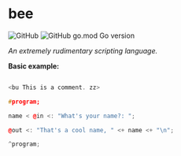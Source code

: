 # bee

![GitHub](https://img.shields.io/github/license/jibstack64/bee) ![GitHub go.mod Go version](https://img.shields.io/github/go-mod/go-version/jibstack64/bee)

*An extremely rudimentary scripting language.*

**Basic example:**
```c++

<bu This is a comment. zz>

#program;

name < @in <: "What's your name?: ";

@out <: "That's a cool name, " <+ name <+ "\n";

^program;

```